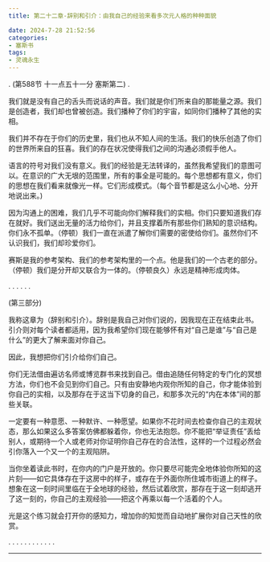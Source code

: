 ```yaml
---
title: 第二十二章-辞别和引介：由我自己的经验来看多次元人格的种种面貌

date: 2024-7-28 21:52:56
categories: 
- 塞斯书
tags:
- 灵魂永生
---
```


.
(第588节 十一点五十一分 塞斯第二) 
.

我们就是没有自己的舌头而说话的声音。我们就是你们所来自的那能量之源。我们是创造者，我们却也曾被创造。我们播种了你们的宇宙，如同你们播种了其他的实相。

我们并不存在于你们的历史里，我们也从不知人间的生活。我们的快乐创造了你们的世界所来自的狂喜。我们的存在状况使得我们之间的沟通必须假手他人。

语言的符号对我们没有意义。我们的经验是无法转译的，虽然我希望我们的意图可以。在意识的广大无垠的范围里，所有的事全是可能的。每个思想都有意义，你们的思想在我们看来就像光一样。它们形成模式。（每个音节都是这么小心地、分开地说出来。)

因为沟通上的困难，我们几乎不可能向你们解释我们的实相。你们只要知道我们存在就好。我们送出无量的活力给你们，并且支撑着所有那些你们熟知的意识结构。你们永不孤单。（停顿）我们一直在派遣了解你们需要的密使给你们。虽然你们不认识我们，我们却珍爱你们。

赛斯是我的参考架构、我们的参考架构里的一个点。他是我们的一个古老的部分。（停顿）我们是分开却又联合为一体的。（停顿良久）永远是精神形成肉体。

.
.
.
.
.
.

(第三部分)

我称这章为（辞别和引介）。辞别是我自己对你们说的，因我现在正在结束此书。引介则对每个读者都适用，因为我希望你们现在能够怀有对“自己是谁”与“自己是什么”的更大了解来面对你自己。

因此，我想把你们引介给你们自己。

你们无法借由遍访名师或博览群书来找到自己。借由追随任何特定的专门化的冥想方法，你们也不会见到你们自己。只有由安静地内观你所知的自己，你才能体验到你自己的实相，以及那存在于这当下切身的自己，和那多次元的“内在本体”间的那些关联。

一定要有一种意愿、一种默许、一种愿望。如果你不花时间去检查你自己的主观状态，那么如果这么多答案仿佛都躲着你，你也无法抱怨。你不能把“举证责任”丢给别人，或期待一个人或老师对你证明你自己存在的合法性，这样的一个过程必然会引你落入一个又一个的主观陷阱。

当你坐着读此书时，在你内的门户是开放的。你只要尽可能完全地体验你所知的这片刻——如它具体存在于这房中的样子，或存在于外面你所住城市街道上的样子。想象在这一刻时间里临在于全地球的经验，然后试着欣赏，那存在于这一刻却逃开了这一刻的，你自己的主观经验——把这个再乘以每一个活着的个人。

光是这个练习就会打开你的感知力，增加你的知觉而自动地扩展你对自己天性的欣赏。

.
.
.
.
.
.
.
.
.
.
.
.




---